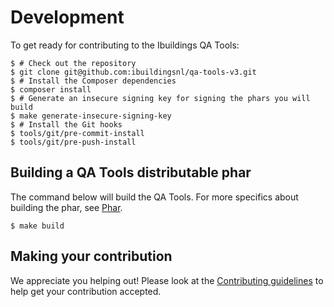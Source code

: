 Development
===========

To get ready for contributing to the Ibuildings QA Tools:

```shell-session
$ # Check out the repository
$ git clone git@github.com:ibuildingsnl/qa-tools-v3.git
$ # Install the Composer dependencies
$ composer install
$ # Generate an insecure signing key for signing the phars you will build
$ make generate-insecure-signing-key
$ # Install the Git hooks
$ tools/git/pre-commit-install
$ tools/git/pre-push-install
```

## Building a QA Tools distributable phar

The command below will build the QA Tools. For more specifics about building the
phar, see [Phar](phar.md).

```shell-session
$ make build
```

## Making your contribution

We appreciate you helping out! Please look at the
[Contributing guidelines](../CONTRIBUTING.md) to help get your contribution
accepted.

